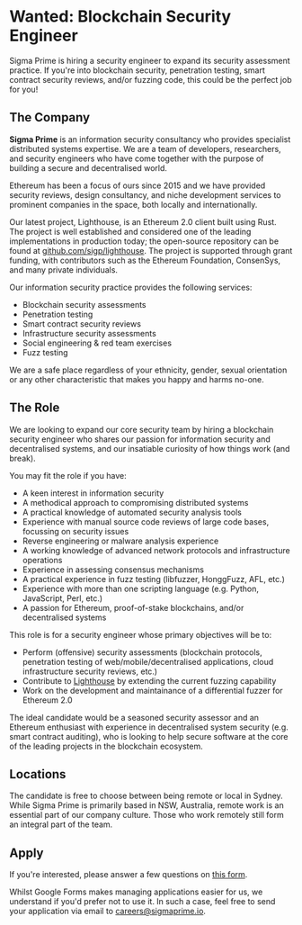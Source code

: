 # Wanted: Blockchain Security Engineer

Sigma Prime is hiring a security engineer to expand its security assessment
practice. If you're into blockchain security, penetration testing, smart
contract security reviews, and/or fuzzing code, this could be the perfect job
for you!

## The Company

**Sigma Prime** is an information security consultancy who provides specialist
distributed systems expertise. We are a team of developers, researchers, and security
engineers who have come together with the purpose of building a secure and
decentralised world.

Ethereum has been a focus of ours since 2015 and we have provided security
reviews, design consultancy, and niche development services to prominent
companies in the space, both locally and internationally.

Our latest project, Lighthouse, is an Ethereum 2.0 client built using Rust.
The project is well established and considered one of the leading implementations in production today; the open-source repository can be found at [github.com/sigp/lighthouse](https://github.com/sigp/lighthouse). The project is supported through grant funding, with contributors such as the Ethereum Foundation, ConsenSys, and many private individuals.

Our information security practice provides the following services:

* Blockchain security assessments
* Penetration testing
* Smart contract security reviews
* Infrastructure security assessments
* Social engineering & red team exercises
* Fuzz testing

We are a safe place regardless of your ethnicity, gender, sexual orientation or any other characteristic that makes you happy and harms no-one.

## The Role

We are looking to expand our core security team by hiring a blockchain security
engineer who shares our passion for information security and decentralised
systems, and our insatiable curiosity of how things work (and break).

You may fit the role if you have:

* A keen interest in information security
* A methodical approach to compromising distributed systems
* A practical knowledge of automated security analysis tools
* Experience with manual source code reviews of large code bases, focussing on security issues
* Reverse engineering or malware analysis experience
* A working knowledge of advanced network protocols and infrastructure operations
* Experience in assessing consensus mechanisms
* A practical experience in fuzz testing (libfuzzer, HonggFuzz, AFL, etc.)
* Experience with more than one scripting language (e.g. Python, JavaScript, Perl, etc.)
* A passion for Ethereum, proof-of-stake blockchains, and/or decentralised systems

This role is for a security engineer whose primary objectives will be to:

* Perform (offensive) security assessments (blockchain protocols, penetration testing of web/mobile/decentralised applications, cloud infrastructure security reviews, etc.)
* Contribute to [Lighthouse](https://github.com/sigp/lighthouse) by extending the current fuzzing capability
* Work on the development and maintainance of a differential fuzzer for Ethereum 2.0

The ideal candidate would be a seasoned security assessor and an Ethereum enthusiast with experience in decentralised system security (e.g. smart contract auditing), who is looking to help secure software at the core of the leading projects in the blockchain ecosystem.

## Locations

The candidate is free to choose between being remote or local in Sydney. While Sigma Prime is primarily based in NSW, Australia, remote work is an essential part of our company culture. Those who work remotely still form an integral part of the team.

## Apply

If you're interested, please answer a few questions on [this form](https://forms.gle/juvZ7LWcQD7SVYQA6).

Whilst Google Forms makes managing applications easier for us, we understand if you'd prefer not to use it. In such a case, feel free to send your application via email to [careers@sigmaprime.io](mailto:careers@sigmaprime.io).
